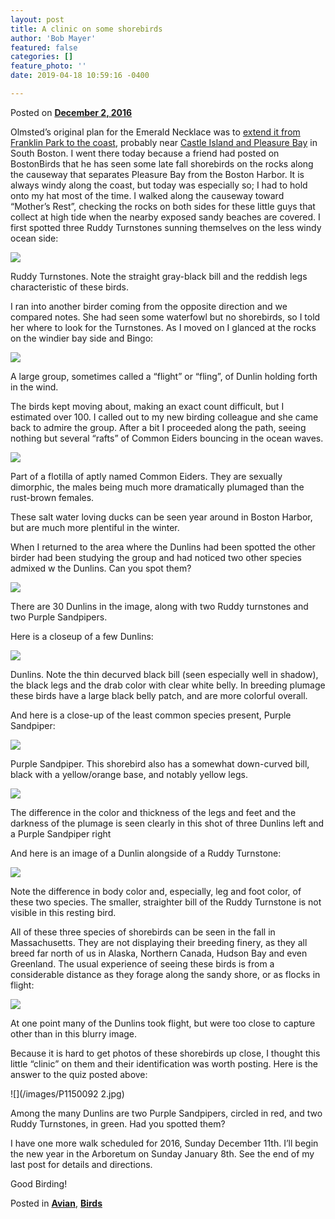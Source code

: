 ```yaml
---
layout: post
title: A clinic on some shorebirds
author: 'Bob Mayer'
featured: false
categories: []
feature_photo: ''
date: 2019-04-18 10:59:16 -0400

---
```

Posted on [**December 2, 2016**](https://web.archive.org/web/20170912192037/http://www.arbotopia.com/a-clinic-on-some-shorebirds/ "4:50 pm")

Olmsted’s original plan for the Emerald Necklace was to [extend it from Franklin Park to the coast](https://web.archive.org/web/20170912192037/https://en.wikipedia.org/wiki/Dorchesterway), probably near [Castle Island and Pleasure Bay](https://www.mass.gov/locations/castle-island-pleasure-bay-m-street-beach-and-carson-beach) in South Boston. I went there today because a friend had posted on BostonBirds that he has seen some late fall shorebirds on the rocks along the causeway that separates Pleasure Bay from the Boston Harbor. It is always windy along the coast, but today was especially so; I had to hold onto my hat most of the time. I walked along the causeway toward “Mother’s Rest”, checking the rocks on both sides for these little guys that collect at high tide when the nearby exposed sandy beaches are covered. I first spotted three Ruddy Turnstones sunning themselves on the less windy ocean side:

![](/images/P1150083.jpg)

Ruddy Turnstones. Note the straight gray-black bill and the reddish legs characteristic of these birds.

I ran into another birder coming from the opposite direction and we compared notes. She had seen some waterfowl but no shorebirds, so I told her where to look for the Turnstones. As I moved on I glanced at the rocks on the windier bay side and Bingo:

![](/images/P1150097.jpg)

A large group, sometimes called a “flight” or “fling”, of Dunlin holding forth in the wind.

The birds kept moving about, making an exact count difficult, but I estimated over 100. I called out to my new birding colleague and she came back to admire the group. After a bit I proceeded along the path, seeing nothing but several “rafts” of Common Eiders bouncing in the ocean waves.

![](/images/P1130116_1.jpg)

Part of a flotilla of aptly named Common Eiders. They are sexually dimorphic, the males being much more dramatically plumaged than the rust-brown females.

These salt water loving ducks can be seen year around in Boston Harbor, but are much more plentiful in the winter.

When I returned to the area where the Dunlins had been spotted the other birder had been studying the group and had noticed two other species admixed w the Dunlins. Can you spot them?

![](/images/P1150092.jpg)

There are 30 Dunlins in the image, along with two Ruddy turnstones and two Purple Sandpipers.

Here is a closeup of a few Dunlins:

![](/images/P1150099.jpg)

Dunlins. Note the thin decurved black bill (seen especially well in shadow), the black legs and the drab color with clear white belly. In breeding plumage these birds have a large black belly patch, and are more colorful overall.

And here is a close-up of the least common species present, Purple Sandpiper:

![](/images/P1150103.jpg)

Purple Sandpiper. This shorebird also has a somewhat down-curved bill, black with a yellow/orange base, and notably yellow legs.

![](/images/P1150090-1.jpg)

The difference in the color and thickness of the legs and feet and the darkness of the plumage is seen clearly in this shot of three Dunlins left and a Purple Sandpiper right

And here is an image of a Dunlin alongside of a Ruddy Turnstone:

![](/images/P1150100-1.jpg)

Note the difference in body color and, especially, leg and foot color, of these two species. The smaller, straighter bill of the Ruddy Turnstone is not visible in this resting bird.

All of these three species of shorebirds can be seen in the fall in Massachusetts. They are not displaying their breeding finery, as they all breed far north of us in Alaska, Northern Canada, Hudson Bay and even Greenland. The usual experience of seeing these birds is from a considerable distance as they forage along the sandy shore, or as flocks in flight:

![](/images/P1150112.jpg)

At one point many of the Dunlins took flight, but were too close to capture other than in this blurry image.

Because it is hard to get photos of these shorebirds up close, I thought this little “clinic” on them and their identification was worth posting. Here is the answer to the quiz posted above:

![](/images/P1150092 2.jpg)

Among the many Dunlins are two Purple Sandpipers, circled in red, and two Ruddy Turnstones, in green. Had you spotted them?

I have one more walk scheduled for 2016, Sunday December 11th. I’ll begin the new year in the Arboretum on Sunday January 8th. See the end of my last post for details and directions.

Good Birding!

Posted in [**Avian**](https://web.archive.org/web/20170912192037/http://www.arbotopia.com/category/avian/), [**Birds**](https://web.archive.org/web/20170912192037/http://www.arbotopia.com/category/birds/)